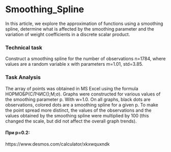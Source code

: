 # Smoothing_Spline
In this article, we explore the approximation of functions using a smoothing spline, determine what is affected by the smoothing parameter and the variation of weight coefficients in a discrete scalar product.

<h3>Technical task</h3>
Construct a smoothing spline for the number of observations n=1784, where values are a random variable x with parameters m=1.01, std=3.85.
<h3>Task Analysis</h3>

The array of points was obtained in MS Excel using the formula НОРМОБР(СЛЧИС();M;σ).
Graphs were constructed for various values of the smoothing parameter p. With w=1.0.
On all graphs, black dots are observations, colored dots are a smoothing spline for a given p. To make the point spread more distinct, the values of the observations and the values obtained by the smoothing spline were multiplied by 100 (this changed the scale, but did not affect the overall
graph trends).

<h4>При p=0.2:</h4>
https://www.desmos.com/calculator/xkxwquxndk

